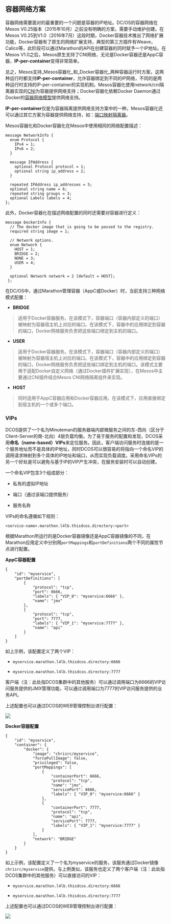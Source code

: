 ## 容器网络方案

容器网络需要面对的最重要的一个问题是容器的IP地址。DC/OS的容器网络在Mesos V0.25版本（2015年10月）之前没有明确的方案，需要手动维护创建。在Mesos V0.25到V1.0（2016年7月）这段时期，Docker容器技术推出了网络扩展功能，Docker容器有了原生的网络扩展支持，典型的第三方插件有Weave，Calico等，此阶段可以通过Marathon的API在创建容器的同时赋予一个IP地址。在Mesos V1.0之后，Mesos原生支持了CNI网络，无论是Docker容器还是AppC容器，**IP-per-container**变得非常简单。

总之，Mesos支持_Mesos容器化_和_Docker容器化_两种容器运行时方案，这两种运行时都支持**IP-per-container**，允许容器绑定到不同的IP网络，不同的是两种运行时支持的IP-per-container的实现机制。Mesos容器化使用network/cni隔离器实现的[CNI](https://github.com/containernetworking/cni/blob/master/SPEC.md)为容器提供网络支持；Docker容器化依赖Docker Daemon通过Docker的[容器网络模型](https://github.com/docker/libnetwork)提供网络支持。

**IP-per-container**仅是为容器隔离提供网络支持方案中的一种，Mesos容器化还可以通过其它方案为容器提供网络支持，如：[端口映射隔离器](https://github.com/apache/mesos/blob/master/docs/port-mapping-isolator.md)。

Mesos容器化和Docker容器化在Mesos中使用相同的网络配置描述：

```
message NetworkInfo {
  enum Protocol {
    IPv4 = 1;
    IPv6 = 2;
  }

  message IPAddress {
    optional Protocol protocol = 1;
    optional string ip_address = 2;
  }

  repeated IPAddress ip_addresses = 5;
  optional string name = 6;
  repeated string groups = 3;
  optional Labels labels = 4;
};
```

此外，Docker容器化在描述网络配置的同时还需要对容器进行定义：

```
message DockerInfo {
  // The docker image that is going to be passed to the registry.
  required string image = 1;

  // Network options.
  enum Network {
    HOST = 1;
    BRIDGE = 2;
    NONE = 3;
    USER = 4;
  }

  optional Network network = 2 [default = HOST];
 };
```

在DC/OS中，通过Marathon管理容器（AppC或Docker）时，当前支持三种网络模式配置：

* **BRIDGE**

> 适用于Docker容器服务。在该模式下，容器端口（容器内部定义的端口）被映射为容器宿主机上对应的端口。在该模式下，容器中的应用绑定到容器的端口，Docker网络服务负责把这些端口绑定到主机的端口。

* **USER**

> 适用于Docker容器服务。在该模式下，容器端口（容器内部定义的端口）被映射为容器宿主机上对应的端口。在该模式下，容器中的应用绑定到容器的端口，Docker网络服务负责把这些端口绑定到主机的端口。该模式主要用于适配Docker自定义网络（通过Docker插件扩展实现），在Mesos中主要通过CNI插件结合Mesos CNI网络隔离组件来实现。

* **HOST**

> 同时适用于AppC容器应用和Docker容器应用。在该模式下，应用直接绑定到宿主机的一个或多个端口。

### VIPs

DCOS提供了一个名为Minuteman的服务器端内部微服务之间的东-西向（区分于Client-Server的南-北向）4层负载均衡。为了易于服务的配置和发现，DCOS采用**命名（name-based）VIPs**来定位服务。因此，客户端访问服务时连接的是一个服务地址而不是具体的IP地址，同时DCOS可以很容易的将指向一个命名VIP的调用请求映射到多个具体的IP地址和端口，从而实现负载调度。采用命名VIPs的另一个好处是可以避免与基于IP的VIP产生冲突，在服务安装时可以自动创建。

一个命名VIP包含3个组成部分：

* 私有的虚拟IP地址

* 端口（通过该端口提供服务）

* 服务名称


VIPs的命名遵循如下规则：

`<service-name>.marathon.l4lb.thisdcos.directory:<port>`

根据Marathon所运行的是Docker容器镜像还是AppC容器镜像的不同，在Marathon应用定义中分别用`portMappings`和`portDefinitions`两个不同的属性节点进行配置。

**AppC容器配置**

```
{
    "id": "myservice",
    "portDefinitions": [ 
        { 
            "protocol": "tcp", 
            "port": 6666, 
            "labels": { "VIP_0": "myservice:6666" }, 
            "name": "jmx" 
        }, 
        { 
            "protocol": "tcp", 
            "port": 7777, 
            "labels": { "VIP_1": "myservice:7777" }, 
            "name": "api" 
        } 
    ]
}
```

如上示例，该配置定义了两个VIP：

* `myservice.marathon.l4lb.thisdcos.directory:6666`

* `myservice.marathon.l4lb.thisdcos.directory:7777`


客户端（注：此处指DCOS集群中的其他服务）可以通过调用端口为6666的VIP访问服务提供的JMX管理功能，可以通过调用端口为7777的VIP访问服务提供的业务API。

上述配置也可以通过DCOS的WEB管理控制台进行配置：

![](/assets/dcos_network_vip_appc.png)

**Docker容器配置**

```
{ 
    "id": "myservice", 
    "container": { 
        "docker": { 
            "image": "chrisrc/myservice", 
            "forcePullImage": false, 
            "privileged": false, 
            "portMappings": [ 
                { 
                    "containerPort": 6666, 
                    "protocol": "tcp", 
                    "name": "jmx", 
                    "servicePort": 6666, 
                    "labels": { "VIP_0": "myservice:6666" } 
                }, 
                { 
                    "containerPort": 7777, 
                    "protocol": "tcp", 
                    "name": "api", 
                    "servicePort": 7777, 
                    "labels": { "VIP_1": "myservice:7777" } 
                } 
            ], 
            "network": "BRIDGE" 
        } 
    }
}
```

如上示例，该配置定义了一个名为myservice的服务，该服务通过Docker镜像`chrisrc/myservice`提供。与上例类似，该服务也定义了两个客户端（注：此处指DCOS集群中的其他服务）可以直接访问的VIP：

* `myservice.marathon.l4lb.thisdcos.directory:6666`

* `myservice.marathon.l4lb.thisdcos.directory:7777`


上述配置也可以通过DCOS的WEB管理控制台进行配置：

![](/assets/dcos_network_vip_docker.png)


